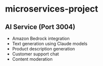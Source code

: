 # microservices-project
## AI Service (Port 3004)
- Amazon Bedrock integration
- Text generation using Claude models
- Product description generation
- Customer support chat
- Content moderation

